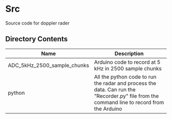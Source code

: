 # Src
Source code for doppler rader

## Directory Contents
| Name | Description |
|------|-------------|
| ADC_5kHz_2500_sample_chunks | Arduino code to record at 5 kHz in 2500 sample chunks |
| python | All the python code to run the radar and process the data. Can run the "Recorder.py" file from the command line to record from the Arduino |